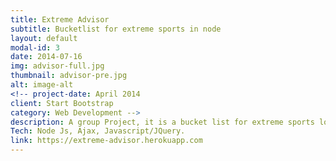 ```yaml
---
title: Extreme Advisor
subtitle: Bucketlist for extreme sports in node
layout: default
modal-id: 3
date: 2014-07-16
img: advisor-full.jpg
thumbnail: advisor-pre.jpg
alt: image-alt
<!-- project-date: April 2014
client: Start Bootstrap
category: Web Development -->
description: A group Project, it is a bucket list for extreme sports location. A user can register, select a sport, view locations details and add them their own bucket list.
Tech: Node Js, Ajax, Javascript/JQuery.
link: https://extreme-advisor.herokuapp.com
---
```

